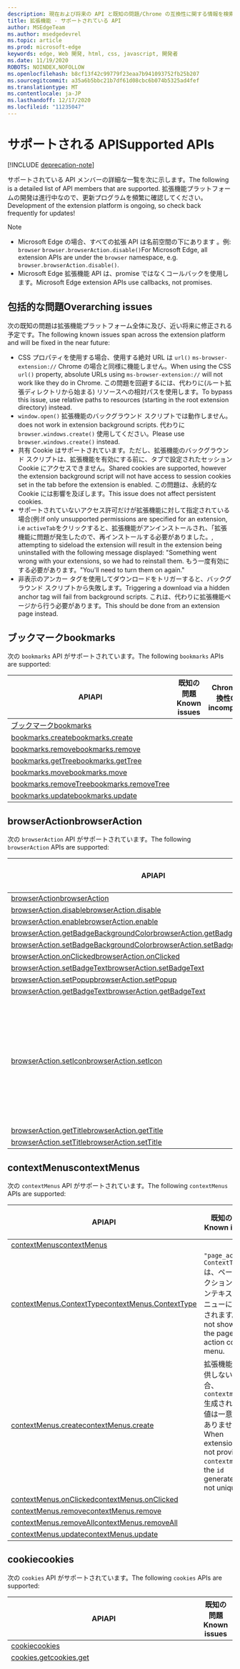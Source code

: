 ```yaml
---
description: 現在および将来の API と既知の問題/Chrome の互換性に関する情報を検索します。
title: 拡張機能 - サポートされている API
author: MSEdgeTeam
ms.author: msedgedevrel
ms.topic: article
ms.prod: microsoft-edge
keywords: edge, Web 開発, html, css, javascript, 開発者
ms.date: 11/19/2020
ROBOTS: NOINDEX,NOFOLLOW
ms.openlocfilehash: b8cf13f42c99779f23eaa7b941093752fb25b207
ms.sourcegitcommit: a35a6b5bbc21b7df61d08cbc6b074b5325ad4fef
ms.translationtype: MT
ms.contentlocale: ja-JP
ms.lasthandoff: 12/17/2020
ms.locfileid: "11235047"
---
```

# <span data-ttu-id="88b1a-104">サポートされる API</span><span class="sxs-lookup"><span data-stu-id="88b1a-104">Supported APIs</span></span>  

[!INCLUDE [deprecation-note](../includes/deprecation-note.md)]  

<span data-ttu-id="88b1a-105">サポートされている API メンバーの詳細な一覧を次に示します。</span><span class="sxs-lookup"><span data-stu-id="88b1a-105">The following is a detailed list of API members that are supported.</span></span> <span data-ttu-id="88b1a-106">拡張機能プラットフォームの開発は進行中なので、更新プログラムを頻繁に確認してください。</span><span class="sxs-lookup"><span data-stu-id="88b1a-106">Development of the extension platform is ongoing, so check back frequently for updates!</span></span>

> [!NOTE]
>  - <span data-ttu-id="88b1a-107">Microsoft Edge の場合、すべての拡張 API は名前空間の下にあります 。例: `browser` `browser.browserAction.disable()`</span><span class="sxs-lookup"><span data-stu-id="88b1a-107">For Microsoft Edge, all extension APIs are under the `browser` namespace, e.g. `browser.browserAction.disable()`.</span></span>
>  - <span data-ttu-id="88b1a-108">Microsoft Edge 拡張機能 API は、promise ではなくコールバックを使用します。</span><span class="sxs-lookup"><span data-stu-id="88b1a-108">Microsoft Edge extension APIs use callbacks, not promises.</span></span>


## <span data-ttu-id="88b1a-109">包括的な問題</span><span class="sxs-lookup"><span data-stu-id="88b1a-109">Overarching issues</span></span>

<span data-ttu-id="88b1a-110">次の既知の問題は拡張機能プラットフォーム全体に及び、近い将来に修正される予定です。</span><span class="sxs-lookup"><span data-stu-id="88b1a-110">The following known issues span across the extension platform and will be fixed in the near future:</span></span>

- <span data-ttu-id="88b1a-111">CSS プロパティを使用する場合、使用する絶対 URL は `url()` `ms-browser-extension://` Chrome の場合と同様に機能しません。</span><span class="sxs-lookup"><span data-stu-id="88b1a-111">When using the CSS `url()` property, absolute URLs using `ms-browser-extension://` will not work like they do in Chrome.</span></span> <span data-ttu-id="88b1a-112">この問題を回避するには、代わりに(ルート拡張ディレクトリから始まる) リソースへの相対パスを使用します。</span><span class="sxs-lookup"><span data-stu-id="88b1a-112">To bypass this issue, use relative paths to resources (starting in the root extension directory) instead.</span></span>
- `window.open()` <span data-ttu-id="88b1a-113">拡張機能のバックグラウンド スクリプトでは動作しません。</span><span class="sxs-lookup"><span data-stu-id="88b1a-113">does not work in extension background scripts.</span></span> <span data-ttu-id="88b1a-114">代わりに `browser.windows.create()` 使用してください。</span><span class="sxs-lookup"><span data-stu-id="88b1a-114">Please use `browser.windows.create()` instead.</span></span>
- <span data-ttu-id="88b1a-115">共有 Cookie はサポートされています。ただし、拡張機能のバックグラウンド スクリプトは、拡張機能を有効にする前に、タブで設定されたセッション Cookie にアクセスできません。</span><span class="sxs-lookup"><span data-stu-id="88b1a-115">Shared cookies are supported, however the extension background script will not have access to session cookies set in the tab before the extension is enabled.</span></span> <span data-ttu-id="88b1a-116">この問題は、永続的な Cookie には影響を及ぼします。</span><span class="sxs-lookup"><span data-stu-id="88b1a-116">This issue does not affect persistent cookies.</span></span>
- <span data-ttu-id="88b1a-117">サポートされていないアクセス許可だけが拡張機能に対して指定されている場合(例:</span><span class="sxs-lookup"><span data-stu-id="88b1a-117">If only unsupported permissions are specified for an extension, i.e</span></span> `activeTab`<span data-ttu-id="88b1a-118">をクリックすると、拡張機能がアンインストールされ、「拡張機能に問題が発生したので、再インストールする必要がありました。</span><span class="sxs-lookup"><span data-stu-id="88b1a-118">, attempting to sideload the extension will result in the extension being uninstalled with the following message displayed: "Something went wrong with your extensions, so we had to reinstall them.</span></span> <span data-ttu-id="88b1a-119">もう一度有効にする必要があります。"</span><span class="sxs-lookup"><span data-stu-id="88b1a-119">You'll need to turn them on again."</span></span>
- <span data-ttu-id="88b1a-120">非表示のアンカー タグを使用してダウンロードをトリガーすると、バックグラウンド スクリプトから失敗します。</span><span class="sxs-lookup"><span data-stu-id="88b1a-120">Triggering a download via a hidden anchor tag will fail from background scripts.</span></span> <span data-ttu-id="88b1a-121">これは、代わりに拡張機能ページから行う必要があります。</span><span class="sxs-lookup"><span data-stu-id="88b1a-121">This should be done from an extension page instead.</span></span>


## <span data-ttu-id="88b1a-122">ブックマーク</span><span class="sxs-lookup"><span data-stu-id="88b1a-122">bookmarks</span></span>

<span data-ttu-id="88b1a-123">次の `bookmarks` API がサポートされています。</span><span class="sxs-lookup"><span data-stu-id="88b1a-123">The following `bookmarks` APIs are supported:</span></span>

| <span data-ttu-id="88b1a-124">API</span><span class="sxs-lookup"><span data-stu-id="88b1a-124">API</span></span>                                   | <span data-ttu-id="88b1a-125">既知の問題</span><span class="sxs-lookup"><span data-stu-id="88b1a-125">Known issues</span></span>                                             | <span data-ttu-id="88b1a-126">Chrome の非互換性</span><span class="sxs-lookup"><span data-stu-id="88b1a-126">Chrome incompatibilities</span></span>
|---------------------------------------|----------------------------------------------------------|--------------------------|
| [<span data-ttu-id="88b1a-127">ブックマーク</span><span class="sxs-lookup"><span data-stu-id="88b1a-127">bookmarks</span></span>](https://developer.mozilla.org/docs/Mozilla/Add-ons/WebExtensions/API/bookmarks) | | |
| [<span data-ttu-id="88b1a-128">bookmarks.create</span><span class="sxs-lookup"><span data-stu-id="88b1a-128">bookmarks.create</span></span>](https://developer.mozilla.org/docs/Mozilla/Add-ons/WebExtensions/API/bookmarks/create) | | |
| [<span data-ttu-id="88b1a-129">bookmarks.remove</span><span class="sxs-lookup"><span data-stu-id="88b1a-129">bookmarks.remove</span></span>](https://developer.mozilla.org/docs/Mozilla/Add-ons/WebExtensions/API/bookmarks/remove) | | |
| [<span data-ttu-id="88b1a-130">bookmarks.getTree</span><span class="sxs-lookup"><span data-stu-id="88b1a-130">bookmarks.getTree</span></span>](https://developer.mozilla.org/docs/Mozilla/Add-ons/WebExtensions/API/bookmarks/getTree) |  | |
| [<span data-ttu-id="88b1a-131">bookmarks.move</span><span class="sxs-lookup"><span data-stu-id="88b1a-131">bookmarks.move</span></span>](https://developer.mozilla.org/docs/Mozilla/Add-ons/WebExtensions/API/bookmarks/move) | | |
| [<span data-ttu-id="88b1a-132">bookmarks.removeTree</span><span class="sxs-lookup"><span data-stu-id="88b1a-132">bookmarks.removeTree</span></span>](https://developer.mozilla.org/docs/Mozilla/Add-ons/WebExtensions/API/bookmarks/removeTree) | | |
| [<span data-ttu-id="88b1a-133">bookmarks.update</span><span class="sxs-lookup"><span data-stu-id="88b1a-133">bookmarks.update</span></span>](https://developer.mozilla.org/docs/Mozilla/Add-ons/WebExtensions/API/bookmarks/update)            | | |


## <span data-ttu-id="88b1a-134">browserAction</span><span class="sxs-lookup"><span data-stu-id="88b1a-134">browserAction</span></span>

<span data-ttu-id="88b1a-135">次の `browserAction` API がサポートされています。</span><span class="sxs-lookup"><span data-stu-id="88b1a-135">The following `browserAction` APIs are supported:</span></span>

| <span data-ttu-id="88b1a-136">API</span><span class="sxs-lookup"><span data-stu-id="88b1a-136">API</span></span>                                   | <span data-ttu-id="88b1a-137">既知の問題</span><span class="sxs-lookup"><span data-stu-id="88b1a-137">Known issues</span></span>                                             | <span data-ttu-id="88b1a-138">Chrome の非互換性</span><span class="sxs-lookup"><span data-stu-id="88b1a-138">Chrome incompatibilities</span></span>
|---------------------------------------|----------------------------------------------------------|--------------------------|
| [<span data-ttu-id="88b1a-139">browserAction</span><span class="sxs-lookup"><span data-stu-id="88b1a-139">browserAction</span></span>](https://developer.mozilla.org/docs/Mozilla/Add-ons/WebExtensions/API/browserAction) | | |
| [<span data-ttu-id="88b1a-140">browserAction.disable</span><span class="sxs-lookup"><span data-stu-id="88b1a-140">browserAction.disable</span></span>](https://developer.mozilla.org/docs/Mozilla/Add-ons/WebExtensions/API/browserAction/disable) | | |
| [<span data-ttu-id="88b1a-141">browserAction.enable</span><span class="sxs-lookup"><span data-stu-id="88b1a-141">browserAction.enable</span></span>](https://developer.mozilla.org/docs/Mozilla/Add-ons/WebExtensions/API/browserAction/enable) | | |
| [<span data-ttu-id="88b1a-142">browserAction.getBadgeBackgroundColor</span><span class="sxs-lookup"><span data-stu-id="88b1a-142">browserAction.getBadgeBackgroundColor</span></span>](https://developer.mozilla.org/docs/Mozilla/Add-ons/WebExtensions/API/browserAction/getBadgeBackgroundColor) |  | |
| [<span data-ttu-id="88b1a-143">browserAction.setBadgeBackgroundColor</span><span class="sxs-lookup"><span data-stu-id="88b1a-143">browserAction.setBadgeBackgroundColor</span></span>](https://developer.mozilla.org/docs/Mozilla/Add-ons/WebExtensions/API/browserAction/setBadgeBackgroundColor) | | |
| [<span data-ttu-id="88b1a-144">browserAction.onClicked</span><span class="sxs-lookup"><span data-stu-id="88b1a-144">browserAction.onClicked</span></span>](https://developer.mozilla.org/docs/Mozilla/Add-ons/WebExtensions/API/browserAction/onClicked) | | |
| [<span data-ttu-id="88b1a-145">browserAction.setBadgeText</span><span class="sxs-lookup"><span data-stu-id="88b1a-145">browserAction.setBadgeText</span></span>](https://developer.mozilla.org/docs/Mozilla/Add-ons/WebExtensions/API/browserAction/setBadgeText)            | | |
| [<span data-ttu-id="88b1a-146">browserAction.setPopup</span><span class="sxs-lookup"><span data-stu-id="88b1a-146">browserAction.setPopup</span></span>](https://developer.mozilla.org/Add-ons/WebExtensions/API/browserAction/setPopup)  | | |
| [<span data-ttu-id="88b1a-147">browserAction.getBadgeText</span><span class="sxs-lookup"><span data-stu-id="88b1a-147">browserAction.getBadgeText</span></span>](https://developer.mozilla.org/docs/Mozilla/Add-ons/WebExtensions/API/browserAction/getBadgeText)   | | |
| [<span data-ttu-id="88b1a-148">browserAction.setIcon</span><span class="sxs-lookup"><span data-stu-id="88b1a-148">browserAction.setIcon</span></span>](https://developer.mozilla.org/docs/Mozilla/Add-ons/WebExtensions/API/browserAction/setIcon) | `browserAction.setIcon` <span data-ttu-id="88b1a-149">は保持されません。</span><span class="sxs-lookup"><span data-stu-id="88b1a-149">is not persisted.</span></span> <br/><br/> <span data-ttu-id="88b1a-150">この `imageData` パラメーターはサポートされていません。</span><span class="sxs-lookup"><span data-stu-id="88b1a-150">The `imageData` parameter is not supported.</span></span> <br/><br/> `path` <span data-ttu-id="88b1a-151">は必須パラメーターです。</span><span class="sxs-lookup"><span data-stu-id="88b1a-151">is a required parameter.</span></span>| |
| [<span data-ttu-id="88b1a-152">browserAction.getTitle</span><span class="sxs-lookup"><span data-stu-id="88b1a-152">browserAction.getTitle</span></span>](https://developer.mozilla.org/docs/Mozilla/Add-ons/WebExtensions/API/browserAction/getTitle) | | |
| [<span data-ttu-id="88b1a-153">browserAction.setTitle</span><span class="sxs-lookup"><span data-stu-id="88b1a-153">browserAction.setTitle</span></span>](https://developer.mozilla.org/docs/Mozilla/Add-ons/WebExtensions/API/browserAction/setTitle) | | |

## <span data-ttu-id="88b1a-154">contextMenus</span><span class="sxs-lookup"><span data-stu-id="88b1a-154">contextMenus</span></span>

<span data-ttu-id="88b1a-155">次の `contextMenus` API がサポートされています。</span><span class="sxs-lookup"><span data-stu-id="88b1a-155">The following `contextMenus` APIs are supported:</span></span>

| <span data-ttu-id="88b1a-156">API</span><span class="sxs-lookup"><span data-stu-id="88b1a-156">API</span></span>                    | <span data-ttu-id="88b1a-157">既知の問題</span><span class="sxs-lookup"><span data-stu-id="88b1a-157">Known issues</span></span> | <span data-ttu-id="88b1a-158">Chrome の非互換性</span><span class="sxs-lookup"><span data-stu-id="88b1a-158">Chrome incompatibilities</span></span>
|------------------------|--------------|----------------------|
| [<span data-ttu-id="88b1a-159">contextMenus</span><span class="sxs-lookup"><span data-stu-id="88b1a-159">contextMenus</span></span>](https://developer.mozilla.org/docs/Mozilla/Add-ons/WebExtensions/API/contextMenus)  |  | |
| [<span data-ttu-id="88b1a-160">contextMenus.ContextType</span><span class="sxs-lookup"><span data-stu-id="88b1a-160">contextMenus.ContextType</span></span>](https://developer.mozilla.org/Add-ons/WebExtensions/API/contextMenus/ContextType) | `"page_action"` `ContextType` <span data-ttu-id="88b1a-161">は、ページ アクションのコンテキスト メニューに表示されます。</span><span class="sxs-lookup"><span data-stu-id="88b1a-161">will not show up in the page action context menu.</span></span>| <span data-ttu-id="88b1a-162">Microsoft Edge では、次の機能はサポートされていません `"launcher"` `ContextType` 。</span><span class="sxs-lookup"><span data-stu-id="88b1a-162">Microsoft Edge does not support the `"launcher"` `ContextType`.</span></span>|
| [<span data-ttu-id="88b1a-163">contextMenus.create</span><span class="sxs-lookup"><span data-stu-id="88b1a-163">contextMenus.create</span></span>](https://developer.mozilla.org/docs/Mozilla/Add-ons/WebExtensions/API/contextMenus/create)    | <span data-ttu-id="88b1a-164">拡張機能が提供しない場合、 `contextmenuid` 生成された `id` 値は一意ではありません。</span><span class="sxs-lookup"><span data-stu-id="88b1a-164">When extensions do not provide a `contextmenuid`, the `id` generated is not unique.</span></span> | |
| [<span data-ttu-id="88b1a-165">contextMenus.onClicked</span><span class="sxs-lookup"><span data-stu-id="88b1a-165">contextMenus.onClicked</span></span>](https://developer.mozilla.org/docs/Mozilla/Add-ons/WebExtensions/API/contextMenus/onClicked) | | |
| [<span data-ttu-id="88b1a-166">contextMenus.remove</span><span class="sxs-lookup"><span data-stu-id="88b1a-166">contextMenus.remove</span></span>](https://developer.mozilla.org/docs/Mozilla/Add-ons/WebExtensions/API/contextMenus/remove) | | |
| [<span data-ttu-id="88b1a-167">contextMenus.removeAll</span><span class="sxs-lookup"><span data-stu-id="88b1a-167">contextMenus.removeAll</span></span>](https://developer.mozilla.org/docs/Mozilla/Add-ons/WebExtensions/API/contextMenus/removeAll) | | |
| [<span data-ttu-id="88b1a-168">contextMenus.update</span><span class="sxs-lookup"><span data-stu-id="88b1a-168">contextMenus.update</span></span>](https://developer.mozilla.org/docs/Mozilla/Add-ons/WebExtensions/API/contextMenus/update) | | |

## <span data-ttu-id="88b1a-169">cookie</span><span class="sxs-lookup"><span data-stu-id="88b1a-169">cookies</span></span>

<span data-ttu-id="88b1a-170">次の `cookies` API がサポートされています。</span><span class="sxs-lookup"><span data-stu-id="88b1a-170">The following `cookies` APIs are supported:</span></span>

| <span data-ttu-id="88b1a-171">API</span><span class="sxs-lookup"><span data-stu-id="88b1a-171">API</span></span>                    | <span data-ttu-id="88b1a-172">既知の問題</span><span class="sxs-lookup"><span data-stu-id="88b1a-172">Known issues</span></span> | <span data-ttu-id="88b1a-173">Chrome の非互換性</span><span class="sxs-lookup"><span data-stu-id="88b1a-173">Chrome incompatibilities</span></span>
|------------------------|--------------|----------------------|
| [<span data-ttu-id="88b1a-174">cookie</span><span class="sxs-lookup"><span data-stu-id="88b1a-174">cookies</span></span>](https://developer.mozilla.org/docs/Mozilla/Add-ons/WebExtensions/API/cookies)  |  | |
| [<span data-ttu-id="88b1a-175">cookies.get</span><span class="sxs-lookup"><span data-stu-id="88b1a-175">cookies.get</span></span>](https://developer.mozilla.org/Add-ons/WebExtensions/API/cookies/get)    |  | |
| [<span data-ttu-id="88b1a-176">cookies.getAll</span><span class="sxs-lookup"><span data-stu-id="88b1a-176">cookies.getAll</span></span>](https://developer.mozilla.org/Add-ons/WebExtensions/API/cookies/getAll) |   | <span data-ttu-id="88b1a-177">URL が指定されていない場合、Cookie は現在開いているタブの URL に対してだけ取得されます。</span><span class="sxs-lookup"><span data-stu-id="88b1a-177">If no URL is provided, cookies are retrieved only for URLs in currently opened tabs.</span></span> <span data-ttu-id="88b1a-178">Chrome では、ユーザーのコンピューター上のすべての Cookie が取得されます。</span><span class="sxs-lookup"><span data-stu-id="88b1a-178">In Chrome, this gets all cookies on a user's machine.</span></span> |
| [<span data-ttu-id="88b1a-179">cookies.getAllCookieStores</span><span class="sxs-lookup"><span data-stu-id="88b1a-179">cookies.getAllCookieStores</span></span>](https://developer.mozilla.org/Add-ons/WebExtensions/API/cookies/getAllCookieStores)  | | <span data-ttu-id="88b1a-180">ID が "0" の同じ既定の Cookie ストアを常に返します。</span><span class="sxs-lookup"><span data-stu-id="88b1a-180">Always returns the same default cookie store with ID "0".</span></span> <span data-ttu-id="88b1a-181">すべての Cookie は、このストアに属しています。</span><span class="sxs-lookup"><span data-stu-id="88b1a-181">All cookies belong to this store.</span></span> |
| [<span data-ttu-id="88b1a-182">cookies.onChanged</span><span class="sxs-lookup"><span data-stu-id="88b1a-182">cookies.onChanged</span></span>](https://developer.mozilla.org/Add-ons/WebExtensions/API/cookies/onChanged)    | | <span data-ttu-id="88b1a-183">サポートされません。</span><span class="sxs-lookup"><span data-stu-id="88b1a-183">Not supported.</span></span> |
| [<span data-ttu-id="88b1a-184">cookies.remove</span><span class="sxs-lookup"><span data-stu-id="88b1a-184">cookies.remove</span></span>](https://developer.mozilla.org/Add-ons/WebExtensions/API/cookies/remove) |  | |
| [<span data-ttu-id="88b1a-185">cookies.set</span><span class="sxs-lookup"><span data-stu-id="88b1a-185">cookies.set</span></span>](https://developer.mozilla.org/Add-ons/WebExtensions/API/cookies/set)    |  | |



## <span data-ttu-id="88b1a-186">extension</span><span class="sxs-lookup"><span data-stu-id="88b1a-186">extension</span></span>

<span data-ttu-id="88b1a-187">次の `extension` API がサポートされています。</span><span class="sxs-lookup"><span data-stu-id="88b1a-187">The following `extension` APIs are supported:</span></span>

| <span data-ttu-id="88b1a-188">API</span><span class="sxs-lookup"><span data-stu-id="88b1a-188">API</span></span>                                   | <span data-ttu-id="88b1a-189">既知の問題</span><span class="sxs-lookup"><span data-stu-id="88b1a-189">Known issues</span></span> | <span data-ttu-id="88b1a-190">Chrome の非互換性</span><span class="sxs-lookup"><span data-stu-id="88b1a-190">Chrome incompatibilities</span></span>
|---------------------------------------|----------------------------------------------------------|-------------|
[<span data-ttu-id="88b1a-191">extension</span><span class="sxs-lookup"><span data-stu-id="88b1a-191">extension</span></span>](https://developer.mozilla.org/docs/Mozilla/Add-ons/WebExtensions/API/extension) | | |
[<span data-ttu-id="88b1a-192">extension.getBackgroundPage</span><span class="sxs-lookup"><span data-stu-id="88b1a-192">extension.getBackgroundPage</span></span>](https://developer.mozilla.org/docs/Mozilla/Add-ons/WebExtensions/API/extension/getBackgroundPage) | | |
[<span data-ttu-id="88b1a-193">extension.getURL</span><span class="sxs-lookup"><span data-stu-id="88b1a-193">extension.getURL</span></span>](https://developer.mozilla.org/docs/Mozilla/Add-ons/WebExtensions/API/extension/getURL) | | |
[<span data-ttu-id="88b1a-194">extension.getViews</span><span class="sxs-lookup"><span data-stu-id="88b1a-194">extension.getViews</span></span>](https://developer.mozilla.org/Add-ons/WebExtensions/API/extension/getViews) | | |
[<span data-ttu-id="88b1a-195">extension.isAllowedIncognitoAccess</span><span class="sxs-lookup"><span data-stu-id="88b1a-195">extension.isAllowedIncognitoAccess</span></span>](https://developer.mozilla.org/Add-ons/WebExtensions/API/extension/isAllowedIncognitoAccess) | | | 
[<span data-ttu-id="88b1a-196">extension.inIncognitoContext</span><span class="sxs-lookup"><span data-stu-id="88b1a-196">extension.inIncognitoContext</span></span>](https://developer.mozilla.org/Add-ons/WebExtensions/API/extension/inIncognitoContext) | | | 



## <span data-ttu-id="88b1a-197">i18n</span><span class="sxs-lookup"><span data-stu-id="88b1a-197">i18n</span></span>

<span data-ttu-id="88b1a-198">次の `i18n` API がサポートされています。</span><span class="sxs-lookup"><span data-stu-id="88b1a-198">The following `i18n` APIs are supported:</span></span>

<span data-ttu-id="88b1a-199">API</span><span class="sxs-lookup"><span data-stu-id="88b1a-199">API</span></span> | <span data-ttu-id="88b1a-200">既知の問題</span><span class="sxs-lookup"><span data-stu-id="88b1a-200">Known issues</span></span> | <span data-ttu-id="88b1a-201">Chrome の非互換性</span><span class="sxs-lookup"><span data-stu-id="88b1a-201">Chrome incompatibilities</span></span>
:------| :-------- | :---------------------
[<span data-ttu-id="88b1a-202">i18n</span><span class="sxs-lookup"><span data-stu-id="88b1a-202">i18n</span></span>](https://developer.mozilla.org/docs/Mozilla/Add-ons/WebExtensions/API/i18n) | | |
[<span data-ttu-id="88b1a-203">i18n.getAcceptLanguages</span><span class="sxs-lookup"><span data-stu-id="88b1a-203">i18n.getAcceptLanguages</span></span>](https://developer.mozilla.org/docs/Mozilla/Add-ons/WebExtensions/API/i18n/getAcceptLanguages) | | |
[<span data-ttu-id="88b1a-204">i18n.getMessage</span><span class="sxs-lookup"><span data-stu-id="88b1a-204">i18n.getMessage</span></span>](https://developer.mozilla.org/Add-ons/WebExtensions/API/i18n/getMessage) | `i18n.getMessage` <span data-ttu-id="88b1a-205">キーが無効な場合、正常に失敗するのではなく、例外がスローされます。</span><span class="sxs-lookup"><span data-stu-id="88b1a-205">with invalid key throws exception instead of failing gracefully.</span></span> <br/><br/> `i18n.getMessage` <span data-ttu-id="88b1a-206">引数は文字列を必要としますが、int を許可するか、例外をスローする必要があります。</span><span class="sxs-lookup"><span data-stu-id="88b1a-206">argument expects strings, but should also allow an int or throw an exception.</span></span> | |
[<span data-ttu-id="88b1a-207">i18n.getUILanguage</span><span class="sxs-lookup"><span data-stu-id="88b1a-207">i18n.getUILanguage</span></span>](https://developer.mozilla.org/docs/Mozilla/Add-ons/WebExtensions/API/i18n/getUILanguage) | | |

## <span data-ttu-id="88b1a-208">idle</span><span class="sxs-lookup"><span data-stu-id="88b1a-208">idle</span></span>

<span data-ttu-id="88b1a-209">次の `idle` API がサポートされています。</span><span class="sxs-lookup"><span data-stu-id="88b1a-209">The following `idle` APIs are supported:</span></span>

<span data-ttu-id="88b1a-210">API</span><span class="sxs-lookup"><span data-stu-id="88b1a-210">API</span></span> | <span data-ttu-id="88b1a-211">既知の問題</span><span class="sxs-lookup"><span data-stu-id="88b1a-211">Known issues</span></span> | <span data-ttu-id="88b1a-212">Chrome の非互換性</span><span class="sxs-lookup"><span data-stu-id="88b1a-212">Chrome incompatibilities</span></span>
:------| :-------- | :---------------------
[<span data-ttu-id="88b1a-213">idle</span><span class="sxs-lookup"><span data-stu-id="88b1a-213">idle</span></span>](https://developer.mozilla.org/Add-ons/WebExtensions/API/idle) | | |
[<span data-ttu-id="88b1a-214">idle.setDetectionInterval</span><span class="sxs-lookup"><span data-stu-id="88b1a-214">idle.setDetectionInterval</span></span>](https://developer.mozilla.org/Add-ons/WebExtensions/API/idle/setDetectionInterval) | | |
[<span data-ttu-id="88b1a-215">idle.queryState</span><span class="sxs-lookup"><span data-stu-id="88b1a-215">idle.queryState</span></span>](https://developer.mozilla.org/Add-ons/WebExtensions/API/idle/queryState) | | |

## <span data-ttu-id="88b1a-216">通知</span><span class="sxs-lookup"><span data-stu-id="88b1a-216">notifications</span></span>

<span data-ttu-id="88b1a-217">次の `notifications` API がサポートされています。</span><span class="sxs-lookup"><span data-stu-id="88b1a-217">The following `notifications` APIs are supported:</span></span>

<span data-ttu-id="88b1a-218">API</span><span class="sxs-lookup"><span data-stu-id="88b1a-218">API</span></span> | <span data-ttu-id="88b1a-219">既知の問題</span><span class="sxs-lookup"><span data-stu-id="88b1a-219">Known issues</span></span> | <span data-ttu-id="88b1a-220">Chrome の非互換性</span><span class="sxs-lookup"><span data-stu-id="88b1a-220">Chrome incompatibilities</span></span>
:------| :-------- | :---------------------
[<span data-ttu-id="88b1a-221">通知</span><span class="sxs-lookup"><span data-stu-id="88b1a-221">notifications</span></span>](https://developer.mozilla.org/Add-ons/WebExtensions/API/notifications) | | |
[<span data-ttu-id="88b1a-222">通知。NotificationOptions</span><span class="sxs-lookup"><span data-stu-id="88b1a-222">notifications.NotificationOptions</span></span>](https://developer.mozilla.org/docs/Mozilla/Add-ons/WebExtensions/API/notifications/NotificationOptions) | | |
[<span data-ttu-id="88b1a-223">通知。TemplateType</span><span class="sxs-lookup"><span data-stu-id="88b1a-223">notifications.TemplateType</span></span>](https://developer.mozilla.org/docs/Mozilla/Add-ons/WebExtensions/API/notifications/TemplateType) | | |
[<span data-ttu-id="88b1a-224">notifications.clear</span><span class="sxs-lookup"><span data-stu-id="88b1a-224">notifications.clear</span></span>](https://developer.mozilla.org/docs/Mozilla/Add-ons/WebExtensions/API/notifications/clear) | | |
[<span data-ttu-id="88b1a-225">notifications.create</span><span class="sxs-lookup"><span data-stu-id="88b1a-225">notifications.create</span></span>](https://developer.mozilla.org/docs/Mozilla/Add-ons/WebExtensions/API/notifications/create) | | |
[<span data-ttu-id="88b1a-226">notifications.getAll</span><span class="sxs-lookup"><span data-stu-id="88b1a-226">notifications.getAll</span></span>](https://developer.mozilla.org/docs/Mozilla/Add-ons/WebExtensions/API/notifications/getAll) | | |
[<span data-ttu-id="88b1a-227">notifications.update</span><span class="sxs-lookup"><span data-stu-id="88b1a-227">notifications.update</span></span>](https://developer.mozilla.org/docs/Mozilla/Add-ons/WebExtensions/API/notifications/update) | | |
[<span data-ttu-id="88b1a-228">notifications.onButtonClicked</span><span class="sxs-lookup"><span data-stu-id="88b1a-228">notifications.onButtonClicked</span></span>](https://developer.mozilla.org/docs/Mozilla/Add-ons/WebExtensions/API/notifications/onButtonClicked) | | |
[<span data-ttu-id="88b1a-229">notifications.onClicked</span><span class="sxs-lookup"><span data-stu-id="88b1a-229">notifications.onClicked</span></span>](https://developer.mozilla.org/docs/Mozilla/Add-ons/WebExtensions/API/notifications/onClicked) | | |
[<span data-ttu-id="88b1a-230">notifications.onClosed</span><span class="sxs-lookup"><span data-stu-id="88b1a-230">notifications.onClosed</span></span>](https://developer.mozilla.org/docs/Mozilla/Add-ons/WebExtensions/API/notifications/onClosed) | | |
<span data-ttu-id="88b1a-231">notifications.onPermissionLevelChanged</span><span class="sxs-lookup"><span data-stu-id="88b1a-231">notifications.onPermissionLevelChanged</span></span> | | |
<span data-ttu-id="88b1a-232">notifications.getPermissionLevel</span><span class="sxs-lookup"><span data-stu-id="88b1a-232">notifications.getPermissionLevel</span></span> | | |

## <span data-ttu-id="88b1a-233">pageAction</span><span class="sxs-lookup"><span data-stu-id="88b1a-233">pageAction</span></span>

<span data-ttu-id="88b1a-234">次の `pageAction` API がサポートされています。</span><span class="sxs-lookup"><span data-stu-id="88b1a-234">The following `pageAction` APIs are supported:</span></span>

<span data-ttu-id="88b1a-235">API</span><span class="sxs-lookup"><span data-stu-id="88b1a-235">API</span></span> | <span data-ttu-id="88b1a-236">既知の問題</span><span class="sxs-lookup"><span data-stu-id="88b1a-236">Known issues</span></span> | <span data-ttu-id="88b1a-237">Chrome の非互換性</span><span class="sxs-lookup"><span data-stu-id="88b1a-237">Chrome incompatibilities</span></span>
:------------ | :------------- | :--------------------
[<span data-ttu-id="88b1a-238">pageAction</span><span class="sxs-lookup"><span data-stu-id="88b1a-238">pageAction</span></span>](https://developer.mozilla.org/docs/Mozilla/Add-ons/WebExtensions/API/pageAction) | | |
[<span data-ttu-id="88b1a-239">pageAction.getPopup</span><span class="sxs-lookup"><span data-stu-id="88b1a-239">pageAction.getPopup</span></span>](https://developer.mozilla.org/docs/Mozilla/Add-ons/WebExtensions/API/pageAction/getPopup) | | |
[<span data-ttu-id="88b1a-240">pageAction.getTitle</span><span class="sxs-lookup"><span data-stu-id="88b1a-240">pageAction.getTitle</span></span>](https://developer.mozilla.org/docs/Mozilla/Add-ons/WebExtensions/API/pageAction/getTitle) | | |
[<span data-ttu-id="88b1a-241">pageAction.hide</span><span class="sxs-lookup"><span data-stu-id="88b1a-241">pageAction.hide</span></span>](https://developer.mozilla.org/docs/Mozilla/Add-ons/WebExtensions/API/pageAction/hide) | | |
[<span data-ttu-id="88b1a-242">pageAction.onClicked</span><span class="sxs-lookup"><span data-stu-id="88b1a-242">pageAction.onClicked</span></span>](https://developer.mozilla.org/docs/Mozilla/Add-ons/WebExtensions/API/pageAction/onClicked) | | |
[<span data-ttu-id="88b1a-243">pageAction.setIcon</span><span class="sxs-lookup"><span data-stu-id="88b1a-243">pageAction.setIcon</span></span>](https://developer.mozilla.org/docs/Mozilla/Add-ons/WebExtensions/API/pageAction/setIcon) | | <span data-ttu-id="88b1a-244">この `imageData` パラメーターはサポートされていません。</span><span class="sxs-lookup"><span data-stu-id="88b1a-244">The `imageData` parameter is not supported.</span></span> <br/><br/> `path` <span data-ttu-id="88b1a-245">は必須パラメーターです。</span><span class="sxs-lookup"><span data-stu-id="88b1a-245">is a required parameter.</span></span> |
[<span data-ttu-id="88b1a-246">pageAction.setPopup</span><span class="sxs-lookup"><span data-stu-id="88b1a-246">pageAction.setPopup</span></span>](https://developer.mozilla.org/docs/Mozilla/Add-ons/WebExtensions/API/pageAction/setPopup) | | |
[<span data-ttu-id="88b1a-247">pageAction.setTitle</span><span class="sxs-lookup"><span data-stu-id="88b1a-247">pageAction.setTitle</span></span>](https://developer.mozilla.org/docs/Mozilla/Add-ons/WebExtensions/API/pageAction/setTitle) | | |
[<span data-ttu-id="88b1a-248">pageAction.show</span><span class="sxs-lookup"><span data-stu-id="88b1a-248">pageAction.show</span></span>](https://developer.mozilla.org/docs/Mozilla/Add-ons/WebExtensions/API/pageAction/show) | | |



## <span data-ttu-id="88b1a-249">runtime</span><span class="sxs-lookup"><span data-stu-id="88b1a-249">runtime</span></span>

<span data-ttu-id="88b1a-250">次の `runtime` API がサポートされています。</span><span class="sxs-lookup"><span data-stu-id="88b1a-250">The following `runtime` APIs are supported:</span></span>

<span data-ttu-id="88b1a-251">API</span><span class="sxs-lookup"><span data-stu-id="88b1a-251">API</span></span> | <span data-ttu-id="88b1a-252">既知の問題</span><span class="sxs-lookup"><span data-stu-id="88b1a-252">Known issues</span></span> | <span data-ttu-id="88b1a-253">Chrome の非互換性</span><span class="sxs-lookup"><span data-stu-id="88b1a-253">Chrome incompatibilities</span></span>
:------------ | :------------- | :-------------------
[<span data-ttu-id="88b1a-254">runtime</span><span class="sxs-lookup"><span data-stu-id="88b1a-254">runtime</span></span>](https://developer.mozilla.org/docs/Mozilla/Add-ons/WebExtensions/API/runtime) | | |
[<span data-ttu-id="88b1a-255">runtime.port.disconnect</span><span class="sxs-lookup"><span data-stu-id="88b1a-255">runtime.port.disconnect</span></span>](https://developer.mozilla.org/Add-ons/WebExtensions/API/runtime/Port) | | |
[<span data-ttu-id="88b1a-256">runtime.port.onDisconnect</span><span class="sxs-lookup"><span data-stu-id="88b1a-256">runtime.port.onDisconnect</span></span>](https://developer.mozilla.org/Add-ons/WebExtensions/API/runtime/Port) | | |
[<span data-ttu-id="88b1a-257">runtime.port.postMessage</span><span class="sxs-lookup"><span data-stu-id="88b1a-257">runtime.port.postMessage</span></span>](https://developer.mozilla.org/Add-ons/WebExtensions/API/runtime/Port) | | |
[<span data-ttu-id="88b1a-258">runtime.connect</span><span class="sxs-lookup"><span data-stu-id="88b1a-258">runtime.connect</span></span>](https://developer.mozilla.org/Add-ons/WebExtensions/API/runtime/connect) | | |
[<span data-ttu-id="88b1a-259">runtime.connectNative</span><span class="sxs-lookup"><span data-stu-id="88b1a-259">runtime.connectNative</span></span>](https://developer.mozilla.org/Add-ons/WebExtensions/API/runtime/connectNative) | | |
[<span data-ttu-id="88b1a-260">runtime.id</span><span class="sxs-lookup"><span data-stu-id="88b1a-260">runtime.id</span></span>](https://developer.mozilla.org/docs/Mozilla/Add-ons/WebExtensions/API/runtime/id) | | |
[<span data-ttu-id="88b1a-261">runtime.getBackgroundPage</span><span class="sxs-lookup"><span data-stu-id="88b1a-261">runtime.getBackgroundPage</span></span>](https://developer.mozilla.org/Add-ons/WebExtensions/API/runtime/getBackgroundPage) | | |
[<span data-ttu-id="88b1a-262">runtime.getManifest</span><span class="sxs-lookup"><span data-stu-id="88b1a-262">runtime.getManifest</span></span>](https://developer.mozilla.org/docs/Mozilla/Add-ons/WebExtensions/API/runtime/getManifest) | | |
[<span data-ttu-id="88b1a-263">runtime.getURL</span><span class="sxs-lookup"><span data-stu-id="88b1a-263">runtime.getURL</span></span>](https://developer.mozilla.org/docs/Mozilla/Add-ons/WebExtensions/API/runtime/getURL) | | |
[<span data-ttu-id="88b1a-264">runtime.lastError</span><span class="sxs-lookup"><span data-stu-id="88b1a-264">runtime.lastError</span></span>](https://developer.mozilla.org/docs/Mozilla/Add-ons/WebExtensions/API/runtime/lastError) | | |
[<span data-ttu-id="88b1a-265">runtime.reload</span><span class="sxs-lookup"><span data-stu-id="88b1a-265">runtime.reload</span></span>](https://developer.mozilla.org/docs/Mozilla/Add-ons/WebExtensions/API/runtime/reload) | | |
[<span data-ttu-id="88b1a-266">runtime.sendMessage</span><span class="sxs-lookup"><span data-stu-id="88b1a-266">runtime.sendMessage</span></span>](https://developer.mozilla.org/Add-ons/WebExtensions/API/runtime/sendMessage) | <span data-ttu-id="88b1a-267">Microsoft Edge の拡張機能ページを使用 `runtime.sendMessage` / `onMessage` して、メッセージを自分自身に送信できます。</span><span class="sxs-lookup"><span data-stu-id="88b1a-267">Microsoft Edge extension pages can use `runtime.sendMessage`/`onMessage` to send messages to themselves.</span></span> <br/><br/> `runtime.sendmessage` <span data-ttu-id="88b1a-268">はサイト ページではサポートされていません。</span><span class="sxs-lookup"><span data-stu-id="88b1a-268">is not supported from site pages.</span></span> | <span data-ttu-id="88b1a-269">Microsoft Edge では、このパラメーターはサポート `options` されていません。</span><span class="sxs-lookup"><span data-stu-id="88b1a-269">Microsoft Edge does not support the `options` parameter.</span></span>|
[<span data-ttu-id="88b1a-270">runtime.sendNativeMessage</span><span class="sxs-lookup"><span data-stu-id="88b1a-270">runtime.sendNativeMessage</span></span>](https://developer.mozilla.org/Add-ons/WebExtensions/API/runtime/sendNativeMessage) | | |
[<span data-ttu-id="88b1a-271">runtime.setUninstallUrl</span><span class="sxs-lookup"><span data-stu-id="88b1a-271">runtime.setUninstallUrl</span></span>](https://developer.mozilla.org/Add-ons/WebExtensions/API/runtime/setUninstallUrl) | | |
[<span data-ttu-id="88b1a-272">runtime.onConnect</span><span class="sxs-lookup"><span data-stu-id="88b1a-272">runtime.onConnect</span></span>](https://developer.mozilla.org/Add-ons/WebExtensions/API/runtime/onConnect) | | |
[<span data-ttu-id="88b1a-273">runtime.onInstalled</span><span class="sxs-lookup"><span data-stu-id="88b1a-273">runtime.onInstalled</span></span>](https://developer.mozilla.org/docs/Mozilla/Add-ons/WebExtensions/API/runtime/onInstalled) | | |
[<span data-ttu-id="88b1a-274">runtime.onMessage</span><span class="sxs-lookup"><span data-stu-id="88b1a-274">runtime.onMessage</span></span>](https://developer.mozilla.org/docs/Mozilla/Add-ons/WebExtensions/API/runtime/onMessage) | `tab` <span data-ttu-id="88b1a-275">オブジェクトが `runtime.onMessage` 完全に実装されていません。</span><span class="sxs-lookup"><span data-stu-id="88b1a-275">object in `runtime.onMessage` event is not fully implemented.</span></span> | `MessageSender.tlsChannelId` <span data-ttu-id="88b1a-276">は Microsoft Edge ではサポートされていません。</span><span class="sxs-lookup"><span data-stu-id="88b1a-276">is not supported in Microsoft Edge.</span></span>|

## <span data-ttu-id="88b1a-277">ストレージ</span><span class="sxs-lookup"><span data-stu-id="88b1a-277">storage</span></span>

<span data-ttu-id="88b1a-278">次の `storage` API がサポートされています。</span><span class="sxs-lookup"><span data-stu-id="88b1a-278">The following `storage` APIs are supported:</span></span>

<span data-ttu-id="88b1a-279">API</span><span class="sxs-lookup"><span data-stu-id="88b1a-279">API</span></span> | <span data-ttu-id="88b1a-280">既知の問題</span><span class="sxs-lookup"><span data-stu-id="88b1a-280">Known issues</span></span> | <span data-ttu-id="88b1a-281">Chrome の非互換性</span><span class="sxs-lookup"><span data-stu-id="88b1a-281">Chrome incompatibilities</span></span>
:------------ | :------------- | :------------------------
[<span data-ttu-id="88b1a-282">ストレージ</span><span class="sxs-lookup"><span data-stu-id="88b1a-282">storage</span></span>](https://developer.mozilla.org/docs/Mozilla/Add-ons/WebExtensions/API/storage) |  | |
[<span data-ttu-id="88b1a-283">storage.local.get</span><span class="sxs-lookup"><span data-stu-id="88b1a-283">storage.local.get</span></span>](https://developer.mozilla.org/Add-ons/WebExtensions/API/Storage/StorageArea/get)  | | |
[<span data-ttu-id="88b1a-284">storage.local.remove</span><span class="sxs-lookup"><span data-stu-id="88b1a-284">storage.local.remove</span></span>](https://developer.mozilla.org/Add-ons/WebExtensions/API/Storage/StorageArea/remove)  | | |
[<span data-ttu-id="88b1a-285">storage.local.set</span><span class="sxs-lookup"><span data-stu-id="88b1a-285">storage.local.set</span></span>](https://developer.mozilla.org/Add-ons/WebExtensions/API/Storage/StorageArea/set)  | | |
[<span data-ttu-id="88b1a-286">storage.local.clear</span><span class="sxs-lookup"><span data-stu-id="88b1a-286">storage.local.clear</span></span>](https://developer.mozilla.org/Add-ons/WebExtensions/API/Storage/StorageArea/clear) | | |
[<span data-ttu-id="88b1a-287">storage.local.getBytesInUse</span><span class="sxs-lookup"><span data-stu-id="88b1a-287">storage.local.getBytesInUse</span></span>](https://developer.mozilla.org/Add-ons/WebExtensions/API/Storage/StorageArea/getBytesInUse) | | `storage.local` <span data-ttu-id="88b1a-288">data is persisted in a different format than Chrome, causing a different value to be returned when calling `storage.local.getBytesInUse` .</span><span class="sxs-lookup"><span data-stu-id="88b1a-288">data is persisted in a different format than Chrome, causing a different value to be returned when calling `storage.local.getBytesInUse`.</span></span>  <br/><br/><span data-ttu-id="88b1a-289">例: `storage.local.set({ "k": { "s": "âas" } }` Chrome では 13、Microsoft Edge では 50 を返します。</span><span class="sxs-lookup"><span data-stu-id="88b1a-289">Ex: `storage.local.set({ "k": { "s": "âas" } }` returns 13 in Chrome and 50 in Microsoft Edge.</span></span>|
[<span data-ttu-id="88b1a-290">storage.sync.get</span><span class="sxs-lookup"><span data-stu-id="88b1a-290">storage.sync.get</span></span>](https://developer.mozilla.org/docs/Mozilla/Add-ons/WebExtensions/API/storage/StorageArea/get) | <span data-ttu-id="88b1a-291">マニフェスト フィールドとマニフェスト フィールドの文字の合計量が 31 文字を超えると、名前空間 `name` `author` `storage.sync` が機能しない可能性があります。</span><span class="sxs-lookup"><span data-stu-id="88b1a-291">If the combined amount of characters in the `name` and `author` manifest fields exceed 31 characters the `storage.sync` namespace may not function.</span></span> | |
[<span data-ttu-id="88b1a-292">storage.sync.remove</span><span class="sxs-lookup"><span data-stu-id="88b1a-292">storage.sync.remove</span></span>](https://developer.mozilla.org/docs/Mozilla/Add-ons/WebExtensions/API/storage/StorageArea/remove) | | |
[<span data-ttu-id="88b1a-293">storage.sync.set</span><span class="sxs-lookup"><span data-stu-id="88b1a-293">storage.sync.set</span></span>](https://developer.mozilla.org/docs/Mozilla/Add-ons/WebExtensions/API/storage/StorageArea/set) | | |
[<span data-ttu-id="88b1a-294">storage.onChanged</span><span class="sxs-lookup"><span data-stu-id="88b1a-294">storage.onChanged</span></span>](https://developer.mozilla.org/docs/Mozilla/Add-ons/WebExtensions/API/storage/onChanged) | | |

## <span data-ttu-id="88b1a-295">tabs</span><span class="sxs-lookup"><span data-stu-id="88b1a-295">tabs</span></span>

<span data-ttu-id="88b1a-296">次の `tabs` API がサポートされています。</span><span class="sxs-lookup"><span data-stu-id="88b1a-296">The following `tabs` APIs are supported:</span></span>

<span data-ttu-id="88b1a-297">API</span><span class="sxs-lookup"><span data-stu-id="88b1a-297">API</span></span> | <span data-ttu-id="88b1a-298">既知の問題</span><span class="sxs-lookup"><span data-stu-id="88b1a-298">Known issues</span></span> | <span data-ttu-id="88b1a-299">Chrome の非互換性</span><span class="sxs-lookup"><span data-stu-id="88b1a-299">Chrome incompatibilities</span></span>
:------------ | :------------- | :----------------
[<span data-ttu-id="88b1a-300">tabs</span><span class="sxs-lookup"><span data-stu-id="88b1a-300">tabs</span></span>](https://developer.mozilla.org/docs/Mozilla/Add-ons/WebExtensions/API/tabs) | | |
[<span data-ttu-id="88b1a-301">tabs.captureVisibleTab</span><span class="sxs-lookup"><span data-stu-id="88b1a-301">tabs.captureVisibleTab</span></span>](https://developer.mozilla.org/docs/Mozilla/Add-ons/WebExtensions/API/tabs/captureVisibleTab) | | |
[<span data-ttu-id="88b1a-302">tabs.create</span><span class="sxs-lookup"><span data-stu-id="88b1a-302">tabs.create</span></span>](https://developer.mozilla.org/docs/Mozilla/Add-ons/WebExtensions/API/tabs/create) | | `selected`<span data-ttu-id="88b1a-303">、 `pinned` サポート `openerTabId` されていません。</span><span class="sxs-lookup"><span data-stu-id="88b1a-303">, `pinned`, and `openerTabId` are not supported.</span></span> |
[<span data-ttu-id="88b1a-304">tabs.detectLanguage</span><span class="sxs-lookup"><span data-stu-id="88b1a-304">tabs.detectLanguage</span></span>](https://developer.mozilla.org/docs/Mozilla/Add-ons/WebExtensions/API/tabs/detectLanguage) | | |
[<span data-ttu-id="88b1a-305">tabs.executeScript</span><span class="sxs-lookup"><span data-stu-id="88b1a-305">tabs.executeScript</span></span>](https://developer.mozilla.org/docs/Mozilla/Add-ons/WebExtensions/API/tabs/executeScript) | `runAt` <span data-ttu-id="88b1a-306">は無視されます。</span><span class="sxs-lookup"><span data-stu-id="88b1a-306">is ignored, though checked.</span></span> <span data-ttu-id="88b1a-307">特定のフレームでのスクリプトの実行はまだサポートされていません。</span><span class="sxs-lookup"><span data-stu-id="88b1a-307">Executing script in a specific frame is not yet supported.</span></span> | |
[<span data-ttu-id="88b1a-308">tabs.get</span><span class="sxs-lookup"><span data-stu-id="88b1a-308">tabs.get</span></span>](https://developer.mozilla.org/docs/Mozilla/Add-ons/WebExtensions/API/tabs/get) | <span data-ttu-id="88b1a-309">[オプション] ページは、ウィンドウに表示されないタブについて尋ねると、この呼び出しに失敗します。</span><span class="sxs-lookup"><span data-stu-id="88b1a-309">Options pages, when asking about a tab not in their window, fail this call.</span></span> | |
[<span data-ttu-id="88b1a-310">tabs.getCurrent</span><span class="sxs-lookup"><span data-stu-id="88b1a-310">tabs.getCurrent</span></span>](https://developer.mozilla.org/docs/Mozilla/Add-ons/WebExtensions/API/tabs/getCurrent) | | |
[<span data-ttu-id="88b1a-311">tabs.insertCSS</span><span class="sxs-lookup"><span data-stu-id="88b1a-311">tabs.insertCSS</span></span>](https://developer.mozilla.org/docs/Mozilla/Add-ons/WebExtensions/API/tabs/insertCSS) | `runAt` <span data-ttu-id="88b1a-312">は無視されます。</span><span class="sxs-lookup"><span data-stu-id="88b1a-312">is ignored, though checked.</span></span> | `cssOrigin` <span data-ttu-id="88b1a-313">はサポートされていません。</span><span class="sxs-lookup"><span data-stu-id="88b1a-313">is not supported.</span></span> |
[<span data-ttu-id="88b1a-314">tabs.onActivated</span><span class="sxs-lookup"><span data-stu-id="88b1a-314">tabs.onActivated</span></span>](https://developer.mozilla.org/docs/Mozilla/Add-ons/WebExtensions/API/tabs/onActivated) | | |
[<span data-ttu-id="88b1a-315">tabs.onAttached</span><span class="sxs-lookup"><span data-stu-id="88b1a-315">tabs.onAttached</span></span>](https://developer.mozilla.org/docs/Mozilla/Add-ons/WebExtensions/API/tabs/onAttached) | | |
[<span data-ttu-id="88b1a-316">tabs.onCreated</span><span class="sxs-lookup"><span data-stu-id="88b1a-316">tabs.onCreated</span></span>](https://developer.mozilla.org/docs/Mozilla/Add-ons/WebExtensions/API/tabs/onCreated) | | |
[<span data-ttu-id="88b1a-317">tabs.onDetached</span><span class="sxs-lookup"><span data-stu-id="88b1a-317">tabs.onDetached</span></span>](https://developer.mozilla.org/docs/Mozilla/Add-ons/WebExtensions/API/tabs) | | |
[<span data-ttu-id="88b1a-318">tabs.onRemoved</span><span class="sxs-lookup"><span data-stu-id="88b1a-318">tabs.onRemoved</span></span>](https://developer.mozilla.org/docs/Mozilla/Add-ons/WebExtensions/API/tabs/onRemoved) | | |
[<span data-ttu-id="88b1a-319">tabs.onReplaced</span><span class="sxs-lookup"><span data-stu-id="88b1a-319">tabs.onReplaced</span></span>](https://developer.mozilla.org/Add-ons/WebExtensions/API/tabs/onReplaced) | | |
[<span data-ttu-id="88b1a-320">tabs.onUpdated</span><span class="sxs-lookup"><span data-stu-id="88b1a-320">tabs.onUpdated</span></span>](https://developer.mozilla.org/docs/Mozilla/Add-ons/WebExtensions/API/tabs/onUpdated) | <span data-ttu-id="88b1a-321">アンインストール/再インストール後、Microsoft Edge が再起動されるまで URL は受信されません。</span><span class="sxs-lookup"><span data-stu-id="88b1a-321">After uninstall/reinstall, the URL is not received until Microsoft Edge is restarted.</span></span> | |
[<span data-ttu-id="88b1a-322">tabs.query</span><span class="sxs-lookup"><span data-stu-id="88b1a-322">tabs.query</span></span>](https://developer.mozilla.org/docs/Mozilla/Add-ons/WebExtensions/API/tabs/query) | `pinned`<span data-ttu-id="88b1a-323">、 `audible` および `muted` まだサポートされていません。</span><span class="sxs-lookup"><span data-stu-id="88b1a-323">, `audible`, and `muted` are not yet supported.</span></span> <br/><br/> `"popup"` `windowType` <span data-ttu-id="88b1a-324">はサポートされていません。</span><span class="sxs-lookup"><span data-stu-id="88b1a-324">is not yet supported.</span></span> | `highlighted` <span data-ttu-id="88b1a-325">はサポートされていません。</span><span class="sxs-lookup"><span data-stu-id="88b1a-325">is not supported.</span></span> <br/><br/> `"panel"`<span data-ttu-id="88b1a-326">、 `"app"` サポート `"devtools"` `windowType` されていません。</span><span class="sxs-lookup"><span data-stu-id="88b1a-326">, `"app"`, and `"devtools"` `windowType` are not supported.</span></span> |
[<span data-ttu-id="88b1a-327">tabs.reload</span><span class="sxs-lookup"><span data-stu-id="88b1a-327">tabs.reload</span></span>](https://developer.mozilla.org/Add-ons/WebExtensions/API/tabs/reload) | | <span data-ttu-id="88b1a-328">Microsoft Edge では、Promise はサポートされていません。</span><span class="sxs-lookup"><span data-stu-id="88b1a-328">Microsoft Edge does not support promises.</span></span> |
[<span data-ttu-id="88b1a-329">tabs.remove</span><span class="sxs-lookup"><span data-stu-id="88b1a-329">tabs.remove</span></span>](https://developer.mozilla.org/docs/Mozilla/Add-ons/WebExtensions/API/tabs/remove) | | |
[<span data-ttu-id="88b1a-330">tabs.sendMessage</span><span class="sxs-lookup"><span data-stu-id="88b1a-330">tabs.sendMessage</span></span>](https://developer.mozilla.org/docs/Mozilla/Add-ons/WebExtensions/API/tabs/sendMessage) | <span data-ttu-id="88b1a-331">特定のフレームのメッセージングはまだサポートされていません。</span><span class="sxs-lookup"><span data-stu-id="88b1a-331">Messaging a specific frame is not yet supported.</span></span> `tabs.sendMessage` <span data-ttu-id="88b1a-332">受信タブにリスナーが存在しない場合は、タブの更新後に応答 `runtime.onMessage` を送信しない。</span><span class="sxs-lookup"><span data-stu-id="88b1a-332">never sends a response after a tab refresh if no `runtime.onMessage` listeners are present on the receiving tab.</span></span> | |
[<span data-ttu-id="88b1a-333">タブ。Tab</span><span class="sxs-lookup"><span data-stu-id="88b1a-333">tabs.Tab</span></span>](https://developer.mozilla.org/docs/Mozilla/Add-ons/WebExtensions/API/tabs/Tab) | `audible`<span data-ttu-id="88b1a-334">、 `mutedInfo` `inPrivate` `width` `height` およびプロパティはまだサポートされていません。</span><span class="sxs-lookup"><span data-stu-id="88b1a-334">, `mutedInfo`, `inPrivate`, `width`, and `height` properties are not yet supported.</span></span> | `openerTabId`<span data-ttu-id="88b1a-335">、 `selected` および `highlighted` プロパティはサポートされていません。</span><span class="sxs-lookup"><span data-stu-id="88b1a-335">, `selected`, and `highlighted` properties are not supported.</span></span> |
[<span data-ttu-id="88b1a-336">tabs.update</span><span class="sxs-lookup"><span data-stu-id="88b1a-336">tabs.update</span></span>](https://developer.mozilla.org/docs/Mozilla/Add-ons/WebExtensions/API/tabs/update) | `pinned` <span data-ttu-id="88b1a-337">まだ `muted` サポートされていません。</span><span class="sxs-lookup"><span data-stu-id="88b1a-337">and `muted` are not yet supported.</span></span> | `highlighted` <span data-ttu-id="88b1a-338">サポート `selected` されていません。</span><span class="sxs-lookup"><span data-stu-id="88b1a-338">and `selected` are not supported.</span></span> |


## <span data-ttu-id="88b1a-339">webNavigation</span><span class="sxs-lookup"><span data-stu-id="88b1a-339">webNavigation</span></span>

<span data-ttu-id="88b1a-340">次の `webNavigation` API がサポートされています。</span><span class="sxs-lookup"><span data-stu-id="88b1a-340">The following `webNavigation` APIs are supported:</span></span>


| <span data-ttu-id="88b1a-341">API</span><span class="sxs-lookup"><span data-stu-id="88b1a-341">API</span></span>                                                                                                                                                           | <span data-ttu-id="88b1a-342">既知の問題</span><span class="sxs-lookup"><span data-stu-id="88b1a-342">Known issues</span></span>                                | <span data-ttu-id="88b1a-343">Chrome の非互換性</span><span class="sxs-lookup"><span data-stu-id="88b1a-343">Chrome incompatibilities</span></span>                                                                                                    |
|:--------------------------------------------------------------------------------------------------------------------------------------------------------------|:--------------------------------------------|:----------------------------------------------------------------------------------------------------------------------------|
| [<span data-ttu-id="88b1a-344">webNavigation</span><span class="sxs-lookup"><span data-stu-id="88b1a-344">webNavigation</span></span>](https://developer.mozilla.org/docs/Mozilla/Add-ons/WebExtensions/API/webNavigation)                                                     | <span data-ttu-id="88b1a-345">タブ ID が正しくありません。</span><span class="sxs-lookup"><span data-stu-id="88b1a-345">Tab ids are incorrect.</span></span>                      | <span data-ttu-id="88b1a-346">フィルター処理、TransitionTypes、TransitionQualifier はサポートされていません。</span><span class="sxs-lookup"><span data-stu-id="88b1a-346">Filtering, TransitionTypes and TransitionQualifiers not supported.</span></span> <br/><br/> <span data-ttu-id="88b1a-347">タブの場合、すべて `processIds` 同じです。</span><span class="sxs-lookup"><span data-stu-id="88b1a-347">For a tab, all `processIds` will be the same.</span></span> |
| [<span data-ttu-id="88b1a-348">webNavigation.getAllFrames</span><span class="sxs-lookup"><span data-stu-id="88b1a-348">webNavigation.getAllFrames</span></span>](https://developer.mozilla.org/docs/Mozilla/Add-ons/WebExtensions/API/webNavigation/getAllFrames)                           | <span data-ttu-id="88b1a-349">オブジェクト as-iframe 要素は含めではありません。</span><span class="sxs-lookup"><span data-stu-id="88b1a-349">Does not include object-as-iframe elements.</span></span> |                                                                                                                             |
| [<span data-ttu-id="88b1a-350">webNavigation.getFrame</span><span class="sxs-lookup"><span data-stu-id="88b1a-350">webNavigation.getFrame</span></span>](https://developer.mozilla.org/docs/Mozilla/Add-ons/WebExtensions/API/webNavigation/getFrame)                                   |                                             |                                                                                                                             |
| [<span data-ttu-id="88b1a-351">webNavigation.onBeforeNavigate</span><span class="sxs-lookup"><span data-stu-id="88b1a-351">webNavigation.onBeforeNavigate</span></span>](https://developer.mozilla.org/docs/Mozilla/Add-ons/WebExtensions/API/webNavigation/onBeforeNavigate)                   |                                             |                                                                                                                             |
| [<span data-ttu-id="88b1a-352">webNavigation.onCommitted</span><span class="sxs-lookup"><span data-stu-id="88b1a-352">webNavigation.onCommitted</span></span>](https://developer.mozilla.org/Add-ons/WebExtensions/API/webNavigation/onCommitted)                                           |                                             |                                                                                                                             |
| [<span data-ttu-id="88b1a-353">webNavigation.onCompleted</span><span class="sxs-lookup"><span data-stu-id="88b1a-353">webNavigation.onCompleted</span></span>](https://developer.mozilla.org/docs/Mozilla/Add-ons/WebExtensions/API/webNavigation/onCompleted)                             |                                             |                                                                                                                             |
| [<span data-ttu-id="88b1a-354">webNavigation.onCreatedNavigationTarget</span><span class="sxs-lookup"><span data-stu-id="88b1a-354">webNavigation.onCreatedNavigationTarget</span></span>](https://developer.mozilla.org/docs/Mozilla/Add-ons/WebExtensions/API/webNavigation/onCreatedNavigationTarget) |                                             |                                                                                                                             |
| [<span data-ttu-id="88b1a-355">webNavigation.onDOMContentLoaded</span><span class="sxs-lookup"><span data-stu-id="88b1a-355">webNavigation.onDOMContentLoaded</span></span>](https://developer.mozilla.org/docs/Mozilla/Add-ons/WebExtensions/API/webNavigation/onDOMContentLoaded)               |                                             |                                                                                                                             |
| [<span data-ttu-id="88b1a-356">webNavigation.onErrorOccurred</span><span class="sxs-lookup"><span data-stu-id="88b1a-356">webNavigation.onErrorOccurred</span></span>](https://developer.mozilla.org/docs/Mozilla/Add-ons/WebExtensions/API/webNavigation/onErrorOccurred)                     |                                             |                                                                                                                             |
| [<span data-ttu-id="88b1a-357">webNavigation.onHistoryStateUpdated</span><span class="sxs-lookup"><span data-stu-id="88b1a-357">webNavigation.onHistoryStateUpdated</span></span>](https://developer.mozilla.org/docs/Mozilla/Add-ons/WebExtensions/API/webNavigation/onHistoryStateUpdated)         |                                             |                                                                                                                             |
| [<span data-ttu-id="88b1a-358">webNavigation.onReferenceFragmentUpdated</span><span class="sxs-lookup"><span data-stu-id="88b1a-358">webNavigation.onReferenceFragmentUpdated</span></span>](https://developer.mozilla.org/Add-ons/WebExtensions/API/webNavigation/onReferenceFragmentUpdated)            |                                             |                                                                                                                             |
| [<span data-ttu-id="88b1a-359">webNavigation.onTabReplaced</span><span class="sxs-lookup"><span data-stu-id="88b1a-359">webNavigation.onTabReplaced</span></span>](https://developer.mozilla.org/docs/Mozilla/Add-ons/WebExtensions/API/webNavigation/onTabReplaced)                         |                                             | <span data-ttu-id="88b1a-360">サポートされません。</span><span class="sxs-lookup"><span data-stu-id="88b1a-360">Not supported.</span></span>                                                                                                              |
| [<span data-ttu-id="88b1a-361">webNavigation.TransitionType</span><span class="sxs-lookup"><span data-stu-id="88b1a-361">webNavigation.TransitionType</span></span>](https://developer.mozilla.org/docs/Mozilla/Add-ons/WebExtensions/API/webNavigation/TransitionType)                       |                                             |                                                                                                                             |
| [<span data-ttu-id="88b1a-362">webNavigation.TransitionQualifier</span><span class="sxs-lookup"><span data-stu-id="88b1a-362">webNavigation.TransitionQualifier</span></span>](https://developer.mozilla.org/docs/Mozilla/Add-ons/WebExtensions/API/webNavigation/TransitionQualifier)             |                                             |                                                                                                                             |

## <span data-ttu-id="88b1a-363">webRequest</span><span class="sxs-lookup"><span data-stu-id="88b1a-363">webRequest</span></span>

<span data-ttu-id="88b1a-364">次の `webRequest` API がサポートされています。</span><span class="sxs-lookup"><span data-stu-id="88b1a-364">The following `webRequest` APIs are supported:</span></span>

<span data-ttu-id="88b1a-365">API</span><span class="sxs-lookup"><span data-stu-id="88b1a-365">API</span></span> | <span data-ttu-id="88b1a-366">既知の問題</span><span class="sxs-lookup"><span data-stu-id="88b1a-366">Known issues</span></span> | <span data-ttu-id="88b1a-367">Chrome の非互換性</span><span class="sxs-lookup"><span data-stu-id="88b1a-367">Chrome incompatibilities</span></span>
:------ | :----- | :-------
[<span data-ttu-id="88b1a-368">webRequest</span><span class="sxs-lookup"><span data-stu-id="88b1a-368">webRequest</span></span>](https://developer.mozilla.org/Add-ons/WebExtensions/API/webRequest) | `webRequest` <span data-ttu-id="88b1a-369">同期ではサポートされていません `XmlHttpRequests` 。</span><span class="sxs-lookup"><span data-stu-id="88b1a-369">not supported for synchronous `XmlHttpRequests`.</span></span> | <span data-ttu-id="88b1a-370">オプション、背景、ポップアップ ページなど、拡張機能からのネットワーク要求はサポートされていません。</span><span class="sxs-lookup"><span data-stu-id="88b1a-370">Network requests from extensions, such as options, background or popup pages, are not supported.</span></span><br/><br/> <span data-ttu-id="88b1a-371">ネットワーク要求と `<object>` 要素 `<embed>` はサポートされていません。</span><span class="sxs-lookup"><span data-stu-id="88b1a-371">Network requests from `<object>` and `<embed>` elements are not supported.</span></span><br/><br/> <span data-ttu-id="88b1a-372">キャッシュされた要求に対してヘッダーを変更することはできません。</span><span class="sxs-lookup"><span data-stu-id="88b1a-372">Headers cannot be modified for cached requests.</span></span>  |
[<span data-ttu-id="88b1a-373">handlerBehaviorChanged</span><span class="sxs-lookup"><span data-stu-id="88b1a-373">handlerBehaviorChanged</span></span>](https://developer.mozilla.org/Add-ons/WebExtensions/API/webRequest/handlerBehaviorChanged) | | <span data-ttu-id="88b1a-374">ハンドラーの変更は、Microsoft Edge で自動的に処理されます。</span><span class="sxs-lookup"><span data-stu-id="88b1a-374">Handler changes are automatically handled in Microsoft Edge.</span></span><br/><br/><span data-ttu-id="88b1a-375">これを呼び出す効果はありません。</span><span class="sxs-lookup"><span data-stu-id="88b1a-375">Calling this has no effect.</span></span>  |
[<span data-ttu-id="88b1a-376">onAuthRequired</span><span class="sxs-lookup"><span data-stu-id="88b1a-376">onAuthRequired</span></span>](https://developer.mozilla.org/Add-ons/WebExtensions/API/webRequest/onAuthRequired) | | |
[<span data-ttu-id="88b1a-377">onBeforeRedirect</span><span class="sxs-lookup"><span data-stu-id="88b1a-377">onBeforeRedirect</span></span>](https://developer.mozilla.org/Add-ons/WebExtensions/API/webRequest/onBeforeRedirect) | | |
[<span data-ttu-id="88b1a-378">onBeforeRequest</span><span class="sxs-lookup"><span data-stu-id="88b1a-378">onBeforeRequest</span></span>](https://developer.mozilla.org/Add-ons/WebExtensions/API/webRequest/onBeforeRequest) | | `requestBody` <span data-ttu-id="88b1a-379">はサポートされていません。</span><span class="sxs-lookup"><span data-stu-id="88b1a-379">is not supported.</span></span> |
[<span data-ttu-id="88b1a-380">onBeforeSendHeaders</span><span class="sxs-lookup"><span data-stu-id="88b1a-380">onBeforeSendHeaders</span></span>](https://developer.mozilla.org/Add-ons/WebExtensions/API/webRequest/onBeforeSendHeaders) | | |
[<span data-ttu-id="88b1a-381">onCompleted</span><span class="sxs-lookup"><span data-stu-id="88b1a-381">onCompleted</span></span>](https://developer.mozilla.org/Add-ons/WebExtensions/API/webRequest/onCompleted) | | |
[<span data-ttu-id="88b1a-382">onErrorOccurred</span><span class="sxs-lookup"><span data-stu-id="88b1a-382">onErrorOccurred</span></span>](https://developer.mozilla.org/Add-ons/WebExtensions/API/webRequest/onErrorOccurred) | | |
[<span data-ttu-id="88b1a-383">onHeadersReceived</span><span class="sxs-lookup"><span data-stu-id="88b1a-383">onHeadersReceived</span></span>](https://developer.mozilla.org/Add-ons/WebExtensions/API/webRequest/onHeadersReceived) | |  |
[<span data-ttu-id="88b1a-384">onResponseStarted</span><span class="sxs-lookup"><span data-stu-id="88b1a-384">onResponseStarted</span></span>](https://developer.mozilla.org/Add-ons/WebExtensions/API/webRequest/onResponseStarted) | |  |
[<span data-ttu-id="88b1a-385">onSendHeaders</span><span class="sxs-lookup"><span data-stu-id="88b1a-385">onSendHeaders</span></span>](https://developer.mozilla.org/Add-ons/WebExtensions/API/webRequest/onSendHeaders) | | |

## <span data-ttu-id="88b1a-386">windows</span><span class="sxs-lookup"><span data-stu-id="88b1a-386">windows</span></span>

<span data-ttu-id="88b1a-387">次の `windows` API がサポートされています。</span><span class="sxs-lookup"><span data-stu-id="88b1a-387">The following `windows` APIs are supported:</span></span>


| <span data-ttu-id="88b1a-388">API</span><span class="sxs-lookup"><span data-stu-id="88b1a-388">API</span></span>                                                                                                                               | <span data-ttu-id="88b1a-389">既知の問題</span><span class="sxs-lookup"><span data-stu-id="88b1a-389">Known issues</span></span>                                                   | <span data-ttu-id="88b1a-390">Chrome の非互換性</span><span class="sxs-lookup"><span data-stu-id="88b1a-390">Chrome incompatibilities</span></span>                                                                                        |
|:----------------------------------------------------------------------------------------------------------------------------------|:---------------------------------------------------------------|:----------------------------------------------------------------------------------------------------------------|
| [<span data-ttu-id="88b1a-391">windows</span><span class="sxs-lookup"><span data-stu-id="88b1a-391">windows</span></span>](https://developer.mozilla.org/docs/Mozilla/Add-ons/WebExtensions/API/windows)                                     |                                                                | `Window` <span data-ttu-id="88b1a-392">オブジェクトは `alwaysOnTop` 、Microsoft Edge のプロパティをサポートしません。</span><span class="sxs-lookup"><span data-stu-id="88b1a-392">objects do not support `alwaysOnTop` property in Microsoft Edge.</span></span> <br/><br/><span data-ttu-id="88b1a-393">InPrivate はサポートされていません。</span><span class="sxs-lookup"><span data-stu-id="88b1a-393">InPrivate is not supported.</span></span> |
| [<span data-ttu-id="88b1a-394">ウィンドウ。CreateType</span><span class="sxs-lookup"><span data-stu-id="88b1a-394">windows.CreateType</span></span>](https://developer.mozilla.org/Add-ons/WebExtensions/API/windows/CreateType)                            |                                                                | `"panel"` <span data-ttu-id="88b1a-395">Microsoft `"detached_panel"` Edge ではサポートされていません。</span><span class="sxs-lookup"><span data-stu-id="88b1a-395">and `"detached_panel"` are not supported in Microsoft Edge.</span></span>                                           |
| [<span data-ttu-id="88b1a-396">windows.create</span><span class="sxs-lookup"><span data-stu-id="88b1a-396">windows.create</span></span>](https://developer.mozilla.org/Add-ons/WebExtensions/API/windows/create)                                    |                                                                | `tabId` <span data-ttu-id="88b1a-397">タブを削除するパラメーターはサポートされていません。</span><span class="sxs-lookup"><span data-stu-id="88b1a-397">parameter for tearing off a tab is not supported.</span></span>                                                       |
| [<span data-ttu-id="88b1a-398">windows.get</span><span class="sxs-lookup"><span data-stu-id="88b1a-398">windows.get</span></span>](https://developer.mozilla.org/docs/Mozilla/Add-ons/WebExtensions/API/windows/get)                             |                                                                |                                                                                                                 |
| [<span data-ttu-id="88b1a-399">windows.getAll</span><span class="sxs-lookup"><span data-stu-id="88b1a-399">windows.getAll</span></span>](https://developer.mozilla.org/docs/Mozilla/Add-ons/WebExtensions/API/windows/getAll)                       | `windows.getAll({populate: true})` <span data-ttu-id="88b1a-400">プロパティがありません `tabs` 。</span><span class="sxs-lookup"><span data-stu-id="88b1a-400">is missing `tabs` property.</span></span> |                                                                                                                 |
| [<span data-ttu-id="88b1a-401">windows.getCurrent</span><span class="sxs-lookup"><span data-stu-id="88b1a-401">windows.getCurrent</span></span>](https://developer.mozilla.org/docs/Mozilla/Add-ons/WebExtensions/API/windows/getCurrent)               |                                                                |                                                                                                                 |
| [<span data-ttu-id="88b1a-402">windows.getLastFocused</span><span class="sxs-lookup"><span data-stu-id="88b1a-402">windows.getLastFocused</span></span>](https://developer.mozilla.org/docs/Mozilla/Add-ons/WebExtensions/API/windows/getLastFocused)       |                                                                |                                                                                                                 |
| [<span data-ttu-id="88b1a-403">windows.update</span><span class="sxs-lookup"><span data-stu-id="88b1a-403">windows.update</span></span>](https://developer.mozilla.org/docs/Mozilla/Add-ons/WebExtensions/API/windows/update)                       | <span data-ttu-id="88b1a-404">位置の指定はサポートされていません。</span><span class="sxs-lookup"><span data-stu-id="88b1a-404">Specifying position is not supported.</span></span>                          | `"minimized"`<span data-ttu-id="88b1a-405">/`"maximized"`/`"fullscreen"` Microsoft `drawAttention` Edge ではサポートされていません。</span><span class="sxs-lookup"><span data-stu-id="88b1a-405">/`"maximized"`/`"fullscreen"` and `drawAttention` are not supported in Microsoft Edge.</span></span>             |
| [<span data-ttu-id="88b1a-406">windows.onCreated</span><span class="sxs-lookup"><span data-stu-id="88b1a-406">windows.onCreated</span></span>](https://developer.mozilla.org/docs/Mozilla/Add-ons/WebExtensions/API/windows/onCreated)                 |                                                                | `WindowType` <span data-ttu-id="88b1a-407">filter はサポートされていません。</span><span class="sxs-lookup"><span data-stu-id="88b1a-407">filter is not supported.</span></span>                                                                           |
| [<span data-ttu-id="88b1a-408">windows.onFocusChanged</span><span class="sxs-lookup"><span data-stu-id="88b1a-408">windows.onFocusChanged</span></span>](https://developer.mozilla.org/Add-ons/WebExtensions/API/windows/onFocusChanged)                    |                                                                | `WindowType` <span data-ttu-id="88b1a-409">filter はサポートされていません。</span><span class="sxs-lookup"><span data-stu-id="88b1a-409">filter is not supported.</span></span>                                                                           |
| [<span data-ttu-id="88b1a-410">ウィンドウ。WindowState</span><span class="sxs-lookup"><span data-stu-id="88b1a-410">windows.WindowState</span></span>](https://developer.mozilla.org/Add-ons/WebExtensions/API/windows/WindowState)                          | `"minimized"`<span data-ttu-id="88b1a-411">、 `"maximized"` `"fullscreen"` サポートされていません。</span><span class="sxs-lookup"><span data-stu-id="88b1a-411">,`"maximized"`, `"fullscreen"` are not supported.</span></span> | `"docked"` <span data-ttu-id="88b1a-412">は Microsoft Edge ではサポートされていません。</span><span class="sxs-lookup"><span data-stu-id="88b1a-412">is not supported in Microsoft Edge.</span></span>                                                                  |
| [<span data-ttu-id="88b1a-413">ウィンドウ。WindowType</span><span class="sxs-lookup"><span data-stu-id="88b1a-413">windows.WindowType</span></span>](https://developer.mozilla.org/Add-ons/WebExtensions/API/windows/WindowType)                            |                                                                | `"panel"`<span data-ttu-id="88b1a-414">、Microsoft Edge では `"app"` `"devtools"` サポートされていません。</span><span class="sxs-lookup"><span data-stu-id="88b1a-414">, `"app"`, and `"devtools"` are not supported in Microsoft Edge.</span></span>                                       |
| [<span data-ttu-id="88b1a-415">ウィンドウ。WINDOW_ID_CURRENT</span><span class="sxs-lookup"><span data-stu-id="88b1a-415">windows.WINDOW_ID_CURRENT</span></span>](https://developer.mozilla.org/docs/Mozilla/Add-ons/WebExtensions/API/windows/WINDOW_ID_CURRENT) |                                                                |                                                                                                                 |
| [<span data-ttu-id="88b1a-416">ウィンドウ。WINDOW_ID_NONE</span><span class="sxs-lookup"><span data-stu-id="88b1a-416">windows.WINDOW_ID_NONE</span></span>](https://developer.mozilla.org/docs/Mozilla/Add-ons/WebExtensions/API/windows/WINDOW_ID_NONE)       |                                                                |                                                                                                                 |

